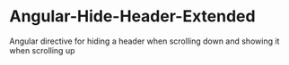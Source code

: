 # Angular-Hide-Header-Extended
Angular directive for hiding a header when scrolling down and showing it when scrolling up
